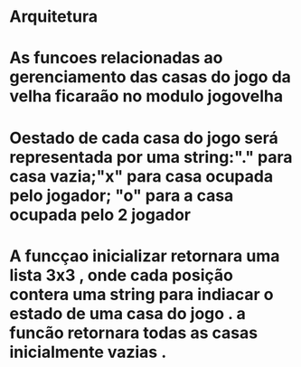 # Arquitetura

# As funcoes relacionadas ao gerenciamento das casas do jogo da velha ficaraão no modulo jogovelha

# Oestado de cada casa do jogo será representada por uma string:"." para casa vazia;"x" para casa ocupada pelo jogador; "o" para a casa ocupada pelo 2 jogador

# A funcçao inicializar retornara uma lista 3x3 , onde cada posição contera uma string para indiacar o estado de uma casa do jogo . a funcão retornara todas as casas inicialmente vazias .
